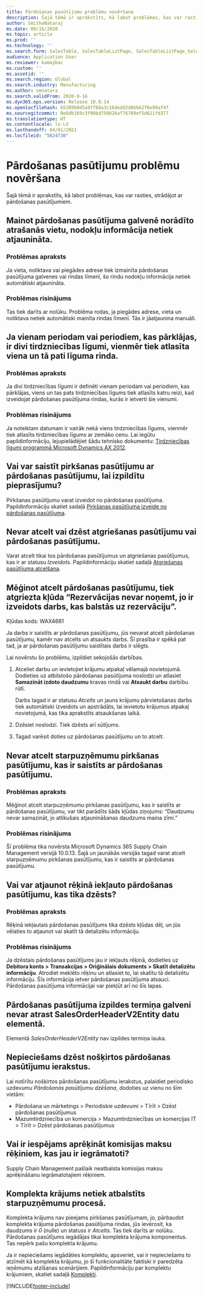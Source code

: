 ```yaml
---
title: Pārdošanas pasūtījumu problēmu novēršana
description: Šajā tēmā ir aprakstīts, kā labot problēmas, kas var rasties, strādājot ar pārdošanas pasūtījumiem.
author: SmithaNataraj
ms.date: 09/16/2020
ms.topic: article
ms.prod: ''
ms.technology: ''
ms.search.form: SalesTable, SalesTableListPage, SalesTableListPage_SalesCancelOrder
audience: Application User
ms.reviewer: kamaybac
ms.custom: ''
ms.assetid: ''
ms.search.region: Global
ms.search.industry: Manufacturing
ms.author: smnatara
ms.search.validFrom: 2020-9-16
ms.dyn365.ops.version: Release 10.0.14
ms.openlocfilehash: b5389b0d5a8ff68a3c16dedd2d8bb62f6e99af4f
ms.sourcegitcommit: 0e8db169c3f90bd750826af76709ef5d621fd377
ms.translationtype: HT
ms.contentlocale: lv-LV
ms.lasthandoff: 04/01/2021
ms.locfileid: "5824730"
---
```

# <a name="troubleshoot-sales-orders"></a>Pārdošanas pasūtījumu problēmu novēršana

Šajā tēmā ir aprakstīts, kā labot problēmas, kas var rasties, strādājot ar pārdošanas pasūtījumiem.

## <a name="the-tax-information-isnt-updated-if-i-change-the-location-on-a-sales-order-header"></a>Mainot pārdošanas pasūtījuma galvenē norādīto atrašanās vietu, nodokļu informācija netiek atjaunināta.

### <a name="issue-description"></a>Problēmas apraksts

Ja vieta, noliktava vai piegādes adrese tiek izmainīta pārdošanas pasūtījuma galvenes vai rindas līmenī, šo rindu nodokļu informācija netiek automātiski atjaunināta.

### <a name="issue-resolution"></a>Problēmas risinājums

Tas tiek darīts ar nolūku. Problēma rodas, ja piegādes adrese, vieta un noliktava netiek automātiski mainīta rindas līmenī. Tās ir jāatjaunina manuāli.

## <a name="if-there-are-two-trade-agreements-for-the-same-period-or-overlapping-periods-the-same-agreement-line-is-always-selected"></a>Ja vienam periodam vai periodiem, kas pārklājas, ir divi tirdzniecības līgumi, vienmēr tiek atlasīta viena un tā pati līguma rinda.

### <a name="issue-description"></a>Problēmas apraksts

Ja divi tirdzniecības līgumi ir definēti vienam periodam vai periodiem, kas pārklājas, viens un tas pats tirdzniecības līgums tiek atlasīts katru reizi, kad izveidojat pārdošanas pasūtījuma rindas, kurās ir ietverti šie vienumi.

### <a name="issue-resolution"></a>Problēmas risinājums

Ja noteiktam datumam ir vairāk nekā viens tirdzniecības līgums, vienmēr tiek atlasīts tirdzniecības līgums ar zemāko cenu. Lai iegūtu papildinformāciju, lejupielādējiet šādu tehnisko dokumentu: [Tirdzniecības līgumi programmā Microsoft Dynamics AX 2012](https://www.axug.com/HigherLogic/System/DownloadDocumentFile.ashx?DocumentFileKey=3396a3a8-1f48-4d85-8cd6-5fa982f62e90).

## <a name="can-i-link-a-purchase-order-to-a-sales-order-to-fulfill-demand"></a>Vai var saistīt pirkšanas pasūtījumu ar pārdošanas pasūtījumu, lai izpildītu pieprasījumu?

Pirkšanas pasūtījumu varat izveidot no pārdošanas pasūtījuma. Papildinformāciju skatiet sadaļā [Pirkšanas pasūtījuma izveide no pārdošanas pasūtījuma](tasks/create-purchase-order-sales-order.md).

## <a name="i-cant-cancel-or-delete-a-return-order-or-a-sales-order"></a>Nevar atcelt vai dzēst atgriešanas pasūtījumu vai pārdošanas pasūtījumu.

Varat atcelt tikai tos pārdošanas pasūtījumus un atgriešanas pasūtījumus, kas ir ar statusu *Izveidots*. Papildinformāciju skatiet sadaļā [Atgriešanas pasūtījuma atcelšana](../service-management/cancel-return-order.md).

## <a name="when-i-try-to-cancel-a-sales-order-i-receive-a-reservations-cannot-be-removed-because-there-is-work-created-which-relies-on-the-reservations-error"></a>Mēģinot atcelt pārdošanas pasūtījumu, tiek atgriezta kļūda “Rezervācijas nevar noņemt, jo ir izveidots darbs, kas balstās uz rezervāciju”.

Kļūdas kods: WAX4661

Ja darbs ir saistīts ar pārdošanas pasūtījumu, jūs nevarat atcelt pārdošanas pasūtījumu, kamēr nav atcelts un atsaukts darbs. Šī prasība ir spēkā pat tad, ja ar pārdošanas pasūtījumu saistītais darbs ir slēgts.

Lai novērstu šo problēmu, izpildiet sekojošās darbības.

1. Atceliet darbu un ievietojiet krājumu atpakaļ vēlamajā novietojumā. Dodieties uz atbilstošo pārdošanas pasūtījuma noslodzi un atlasiet **Samazināt izdoto daudzumu** kravas rindā vai **Atsaukt darbu** darbību rūtī.

    Darbs tagad ir ar statusu *Atcelts* un jauns krājumu pārvietošanas darbs tiek automātiski izveidots un apstrādāts, lai ievietotu krājumus atpakaļ novietojumā, kas tika aprakstīts atsaukšanas laikā.

2. Dzēsiet noslodzi. Tiek dzēsts arī sūtījums.
3. Tagad varēsit doties uz pārdošanas pasūtījumu un to atcelt.

## <a name="i-cant-cancel-an-intercompany-purchase-order-that-is-linked-to-a-sales-order"></a>Nevar atcelt starpuzņēmumu pirkšanas pasūtījumu, kas ir saistīts ar pārdošanas pasūtījumu.

### <a name="issue-description"></a>Problēmas apraksts

Mēģinot atcelt starpuzņēmumu pirkšanas pasūtījumu, kas ir saistīts ar pārdošanas pasūtījumu, var tikt parādīts šāds kļūdas ziņojums: “Daudzumu nevar samazināt, jo atlikušais atjaunināšanas daudzums maina zīmi.”

### <a name="issue-resolution"></a>Problēmas risinājums

Šī problēma tika novērsta Microsoft Dynamics 365 Supply Chain Management versijā 10.0.13. Šajā un jaunākās versijās tagad varat atcelt starpuzņēmumu pirkšanas pasūtījumu, kas ir saistīts ar pārdošanas pasūtījumu.

## <a name="can-i-restore-an-invoiced-sales-order-that-was-deleted"></a>Vai var atjaunot rēķinā iekļauto pārdošanas pasūtījumu, kas tika dzēsts?

### <a name="issue-description"></a>Problēmas apraksts

Rēķinā iekļautais pārdošanas pasūtījums tika dzēsts kļūdas dēļ, un jūs vēlaties to atjaunot vai skatīt tā detalizētu informāciju.

### <a name="issue-resolution"></a>Problēmas risinājums

Ja dzēstais pārdošanas pasūtījums jau ir iekļauts rēķinā, dodieties uz **Debitora konts \> Transakcijas \> Oriģinālais dokuments \> Skatīt detalizētu informāciju**. Atrodiet meklēto rēķinu un atlasiet to, lai skatītu tā detalizētu informāciju. Šīs informācija ietver pārdošanas pasūtījuma atsauci. Pārdošanas pasūtījuma informācijai var piekļūt arī no šīs lapas.

## <a name="the-deadline-of-a-sales-order-header-cant-be-found-in-the-salesorderheaderv2entity-data-entity"></a>Pārdošanas pasūtījuma izpildes termiņa galveni nevar atrast SalesOrderHeaderV2Entity datu elementā.

Elementā *SalesOrderHeaderV2Entity* nav izpildes termiņa lauka.

## <a name="i-must-delete-orphaned-sales-order-records"></a>Nepieciešams dzēst nošķirtos pārdošanas pasūtījumu ierakstus.

Lai notīrītu nošķirtos pārdošanas pasūtījumu ierakstus, palaidiet periodisko uzdevumu *Pārdošanas pasūtījumu dzēšana*, dodoties uz vienu no šīm vietām:

- Pārdošana un mārketings \> Periodiskie uzdevumi \> Tīrīt \> Dzēst pārdošanas pasūtījumus
- Mazumtirdzniecība un komercija \> Mazumtirdzniecības un komercijas IT \> Tīrīt \> Dzēst pārdošanas pasūtījumus

## <a name="is-there-a-way-to-calculate-commissions-on-invoices-that-have-already-been-posted"></a>Vai ir iespējams aprēķināt komisijas maksu rēķiniem, kas jau ir iegrāmatoti?

Supply Chain Management pašlaik neatbalsta komisijas maksu aprēķināšanu iegrāmatotajiem rēķiniem.

## <a name="a-bundle-item-isnt-supported-in-an-intercompany-process"></a>Komplekta krājums netiek atbalstīts starpuzņēmumu procesā.

Komplekta krājums nav pieejams pirkšanas pasūtījumam, jo, pārbaudot komplekta krājuma pārdošanas pasūtījuma rindas, jūs ievērosit, ka daudzums ir *0* (nulle) un statuss ir *Atcelts*. Tas tiek darīts ar nolūku. Pārdošanas pasūtījums iegādājas tikai komplekta krājuma komponentus. Tas nepērk pašu komplekta krājumu.

Ja ir nepieciešams iegādāties komplektu, apsveriet, vai ir nepieciešams to atzīmēt kā komplekta krājumu, jo šī funkcionalitāte faktiski ir paredzēta ieņēmumu atzīšanas scenārijiem. Papildinformāciju par komplektu krājumiem, skatiet sadaļā [Komplekti](../../finance/accounts-receivable/revenue-recognition-setup.md#bundles).


[!INCLUDE[footer-include](../../includes/footer-banner.md)]